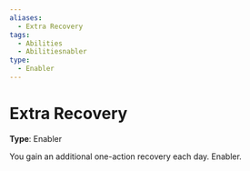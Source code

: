 ```yaml
---
aliases:
  - Extra Recovery
tags:
  - Abilities
  - Abilitiesnabler
type:
  - Enabler
---
```


# Extra Recovery

**Type**: Enabler

You gain an additional one-action recovery each day. Enabler.

